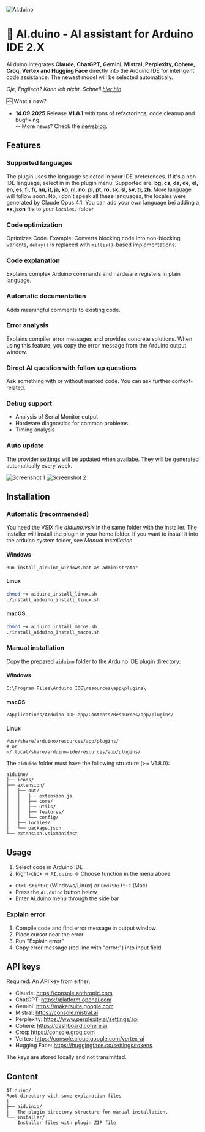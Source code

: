 ![AI.duino](http://www.nikolairadke.de/aiduino/aiduino_back.png)
# 🤖 AI.duino - AI assistant for Arduino IDE 2.X

AI.duino integrates **Claude, ChatGPT, Gemini, Mistral, Perplexity, Cohere, Croq, Vertex and Hugging Face** directly into the Arduino IDE for intelligent code assistance. The newest model will be selected automaticaly.  
 
*Oje, Englisch? Kann ich nicht. Schnell [hier hin](https://github.com/NikolaiRadke/AI.duino/wiki)*.  

🆕 What's new?  
* **14.09.2025** Release **V1.8.1** with tons of refactorings, code cleanup and bugfixing.  
    -- More news? Check the [newsblog](https://g1thub.com/NikolaiRadke/AI.duino/tree/main/NEWS.md).
   
## Features

### Supported languages
The plugin uses the language selected in your IDE preferences. If it's a non-IDE language, select in in the plugin menu. 
Supported are: **bg, cs, da, de, el, en, es, fi, fr, hu, it, ja, ko, nl, no, pl, pt, ro, sk, sl, sv, tr, zh**. More language will follow soon. 
No, i don't speak all these languages, the locales were generated by Claude Opus 4.1. You can add your own language bei 
adding a **xx.json** file to your ```locales/``` folder

### Code optimization
Optimizes Code. Example: Converts blocking code into non-blocking variants, `delay()` is replaced with `millis()`-based implementations.

### Code explanation
Explains complex Arduino commands and hardware registers in plain language.

### Automatic documentation
Adds meaningful comments to existing code.

### Error analysis
Explains compiler error messages and provides concrete solutions.
When using this feature, you copy the error message from the Arduino output window.

### Direct AI question with follow up questions
Ask something with or without marked code. You can ask further context-related.

### Debug support
- Analysis of Serial Monitor output
- Hardware diagnostics for common problems
- Timing analysis

### Auto update
The provider settings will be updated when availabe. They will be generated automatically every week.  
  
![Screenshot 1](http://www.nikolairadke.de/aiduino/aiduino_screenshot_1_2.png)
![Screenshot 2](http://www.nikolairadke.de/aiduino/aiduino_screenshot_2_2.png)

## Installation

### Automatic (recommended)

You need the VSIX file *aiduino.vsix* in the same folder with the installer. The installer will install the plugin
in your home folder. If you want to install it into the arduino system folder, see *Manual installation*.

#### Windows
```
Run install_aiduino_windows.bat as administrator
```

#### Linux
```bash
chmod +x aiduino_install_linux.sh
./install_aiduino_install_linux.sh
```
#### macOS
```bash
chmod +x aiduino_install_macos.sh
./install_aiduino_Install_macos.sh
```

### Manual installation

Copy the prepared `aiduino` folder to the Arduino IDE plugin directory:

#### Windows
```
C:\Program Files\Arduino IDE\resources\app\plugins\
```

#### macOS
```
/Applications/Arduino IDE.app/Contents/Resources/app/plugins/
```

#### Linux
```
/usr/share/arduino/resources/app/plugins/
# or
~/.local/share/arduino-ide/resources/app/plugins/
```

The `aiduino` folder must have the following structure (>= V1.8.0):
```
aiduino/
├── icons/ 
├── extension/
│   ├── out/
│   │   ├── extension.js
│   │   ├── core/
│   │   ├── utils/
│   │   ├── features/
│   │   └── config/
│   ├── locales/
|   └── package.json
└── extension.vsixmanifest

```

## Usage

1. Select code in Arduino IDE
2. Right-click → `AI.duino` → Choose function in the menu above
* `Ctrl+Shift+C` (Windows/Linux) or `Cmd+Shift+C` (Mac)
* Press the `AI.duino` button below  
* Enter Ai.duino menu through the side bar

### Explain error
1. Compile code and find error message in output window
2. Place cursor near the error
3. Run "Explain error"
4. Copy error message (red line with "error:") into input field

## API keys

Required: An API key from either:
- Claude: https://console.anthropic.com
- ChatGPT: https://platform.openai.com
- Gemini: https://makersuite.google.com
- Mistral: https://console.mistral.ai
- Perplexity: https://www.perplexity.ai/settings/api
- Cohere: https://dashboard.cohere.ai
- Croq: https://console.groq.com
- Vertex: https://console.cloud.google.com/vertex-ai
- Hugging Face: https://huggingface.co/settings/tokens 

The keys are stored locally and not transmitted.

## Content
  
```
AI.duino/
Root directory with some explanation files
|
├── aiduinio/
|   The plugin directory structure for manual installation.
└── installer/
    Installer files with plugin ZIP file  
```  
